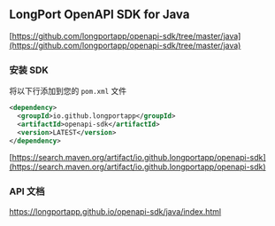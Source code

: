 ## LongPort OpenAPI SDK for Java

[https://github.com/longportapp/openapi-sdk/tree/master/java](https://github.com/longportapp/openapi-sdk/tree/master/java)

### 安装 SDK

将以下行添加到您的 `pom.xml` 文件

```xml
<dependency>
  <groupId>io.github.longportapp</groupId>
  <artifactId>openapi-sdk</artifactId>
  <version>LATEST</version>
</dependency>
```

[https://search.maven.org/artifact/io.github.longportapp/openapi-sdk](https://search.maven.org/artifact/io.github.longportapp/openapi-sdk)

### API 文档

https://longportapp.github.io/openapi-sdk/java/index.html
